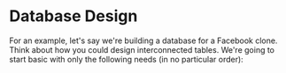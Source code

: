 # Database Design

For an example, let's say we're building a database for a Facebook clone. Think about how you could design interconnected tables. We're going to start basic with only the following needs (in no particular order):